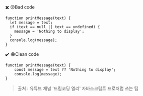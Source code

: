  :heavy_multiplication_x: :rage:Bad code
```
function printMessage(text) {
  let message = text;
  if (text == null || text == undefined) {
    message = 'Nothing to display';
  }
  console.log(message);
}
```
:heavy_check_mark: :grin:Clean code
```
function printMessage(text) {
    const message = text ?? 'Nothing to display';
    console.log(message);
}
```

> 출처 : 유튜브 채널 '드림코딩 엘리' 자바스크립트 프로처럼 쓰는 팁
